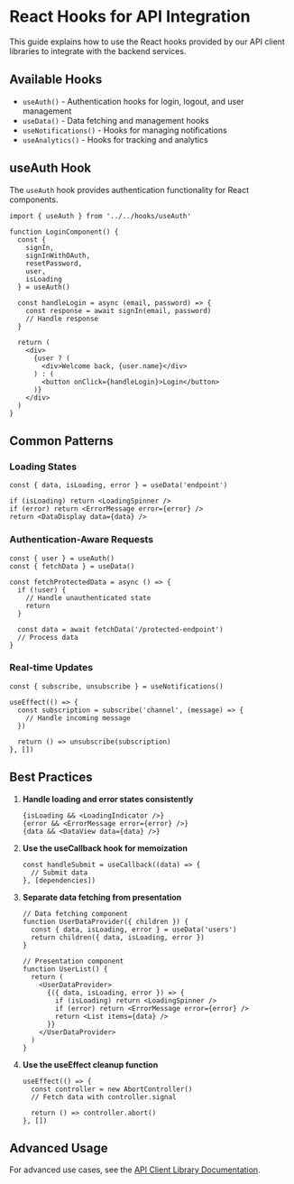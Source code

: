 # React Hooks for API Integration

This guide explains how to use the React hooks provided by our API client libraries to integrate with the backend services.

## Available Hooks

- `useAuth()` - Authentication hooks for login, logout, and user management
- `useData()` - Data fetching and management hooks
- `useNotifications()` - Hooks for managing notifications
- `useAnalytics()` - Hooks for tracking and analytics

## useAuth Hook

The `useAuth` hook provides authentication functionality for React components.

```tsx
import { useAuth } from '../../hooks/useAuth'

function LoginComponent() {
  const {
    signIn,
    signInWithOAuth,
    resetPassword,
    user,
    isLoading
  } = useAuth()

  const handleLogin = async (email, password) => {
    const response = await signIn(email, password)
    // Handle response
  }

  return (
    <div>
      {user ? (
        <div>Welcome back, {user.name}</div>
      ) : (
        <button onClick={handleLogin}>Login</button>
      )}
    </div>
  )
}
```

## Common Patterns

### Loading States

```tsx
const { data, isLoading, error } = useData('endpoint')

if (isLoading) return <LoadingSpinner />
if (error) return <ErrorMessage error={error} />
return <DataDisplay data={data} />
```

### Authentication-Aware Requests

```tsx
const { user } = useAuth()
const { fetchData } = useData()

const fetchProtectedData = async () => {
  if (!user) {
    // Handle unauthenticated state
    return
  }

  const data = await fetchData('/protected-endpoint')
  // Process data
}
```

### Real-time Updates

```tsx
const { subscribe, unsubscribe } = useNotifications()

useEffect(() => {
  const subscription = subscribe('channel', (message) => {
    // Handle incoming message
  })

  return () => unsubscribe(subscription)
}, [])
```

## Best Practices

1. **Handle loading and error states consistently**
   ```tsx
   {isLoading && <LoadingIndicator />}
   {error && <ErrorMessage error={error} />}
   {data && <DataView data={data} />}
   ```

2. **Use the useCallback hook for memoization**
   ```tsx
   const handleSubmit = useCallback((data) => {
     // Submit data
   }, [dependencies])
   ```

3. **Separate data fetching from presentation**
   ```tsx
   // Data fetching component
   function UserDataProvider({ children }) {
     const { data, isLoading, error } = useData('users')
     return children({ data, isLoading, error })
   }

   // Presentation component
   function UserList() {
     return (
       <UserDataProvider>
         {({ data, isLoading, error }) => {
           if (isLoading) return <LoadingSpinner />
           if (error) return <ErrorMessage error={error} />
           return <List items={data} />
         }}
       </UserDataProvider>
     )
   }
   ```

4. **Use the useEffect cleanup function**
   ```tsx
   useEffect(() => {
     const controller = new AbortController()
     // Fetch data with controller.signal

     return () => controller.abort()
   }, [])
   ```

## Advanced Usage

For advanced use cases, see the [API Client Library Documentation](../clients/javascript.md).